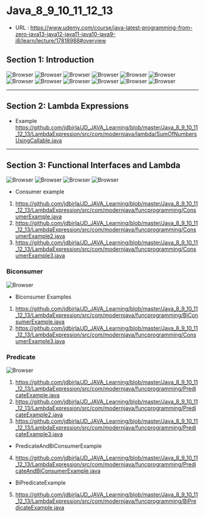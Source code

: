 # Java_8_9_10_11_12_13
- URL : https://www.udemy.com/course/java-latest-programming-from-zero-java13-java12-java11-java10-java9-j8/learn/lecture/17818988#overview

## Section 1: Introduction

![Browser](Images/Screenshot_01.png)
![Browser](Images/Screenshot_02.png)
![Browser](Images/Screenshot_03.png)
![Browser](Images/Screenshot_04.png)
![Browser](Images/Screenshot_05.png)
![Browser](Images/Screenshot_06.png)
![Browser](Images/Screenshot_07.png)
![Browser](Images/Screenshot_08.png)
![Browser](Images/Screenshot_09.png)
![Browser](Images/Screenshot_10.png)
![Browser](Images/Screenshot_11.png)
![Browser](Images/Screenshot_12.png)

---

## Section 2: Lambda Expressions


* Example 
https://github.com/jdbirla/JD_JAVA_Learning/blob/master/Java_8_9_10_11_12_13/LambdaExpression/src/com/modernjava/lambda/SumOfNumbersUsingCallable.java

---
## Section 3: Functional Interfaces and Lambda

![Browser](Images/Screenshot_13.png)
![Browser](Images/Screenshot_14.png)
![Browser](Images/Screenshot_15.png)
![Browser](Images/Screenshot_16.png)

* Consumer example 
1. https://github.com/jdbirla/JD_JAVA_Learning/blob/master/Java_8_9_10_11_12_13/LambdaExpression/src/com/modernjava/funcprogramming/ConsumerExample.java
2. https://github.com/jdbirla/JD_JAVA_Learning/blob/master/Java_8_9_10_11_12_13/LambdaExpression/src/com/modernjava/funcprogramming/ConsumerExample2.java
3. https://github.com/jdbirla/JD_JAVA_Learning/blob/master/Java_8_9_10_11_12_13/LambdaExpression/src/com/modernjava/funcprogramming/ConsumerExample3.java

### Biconsumer 
![Browser](Images/Screenshot_17.png)

* Biconsumer Examples
1. https://github.com/jdbirla/JD_JAVA_Learning/blob/master/Java_8_9_10_11_12_13/LambdaExpression/src/com/modernjava/funcprogramming/BiConsumerExample.java
2. https://github.com/jdbirla/JD_JAVA_Learning/blob/master/Java_8_9_10_11_12_13/LambdaExpression/src/com/modernjava/funcprogramming/ConsumerExample3.java

### Predicate         
 
![Browser](Images/Screenshot_18.png)

1. https://github.com/jdbirla/JD_JAVA_Learning/blob/master/Java_8_9_10_11_12_13/LambdaExpression/src/com/modernjava/funcprogramming/PredicateExample.java
2. https://github.com/jdbirla/JD_JAVA_Learning/blob/master/Java_8_9_10_11_12_13/LambdaExpression/src/com/modernjava/funcprogramming/PredicateExample2.java
3. https://github.com/jdbirla/JD_JAVA_Learning/blob/master/Java_8_9_10_11_12_13/LambdaExpression/src/com/modernjava/funcprogramming/PredicateExample3.java
* PredicateAndBiConsumerExample
4. https://github.com/jdbirla/JD_JAVA_Learning/blob/master/Java_8_9_10_11_12_13/LambdaExpression/src/com/modernjava/funcprogramming/PredicateAndBiConsumerExample.java
* BiPredicateExample
5. https://github.com/jdbirla/JD_JAVA_Learning/blob/master/Java_8_9_10_11_12_13/LambdaExpression/src/com/modernjava/funcprogramming/BiPredicateExample.java

